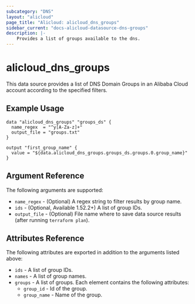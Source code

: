 ```yaml
---
subcategory: "DNS"
layout: "alicloud"
page_title: "Alicloud: alicloud_dns_groups"
sidebar_current: "docs-alicloud-datasource-dns-groups"
description: |-
    Provides a list of groups available to the dns.
---
```


# alicloud\_dns\_groups

This data source provides a list of DNS Domain Groups in an Alibaba Cloud account according to the specified filters.

## Example Usage

```
data "alicloud_dns_groups" "groups_ds" {
  name_regex  = "^y[A-Za-z]+"
  output_file = "groups.txt"
}

output "first_group_name" {
  value = "${data.alicloud_dns_groups.groups_ds.groups.0.group_name}"
}
```

## Argument Reference

The following arguments are supported:

* `name_regex` - (Optional) A regex string to filter results by group name. 
* `ids` - (Optional, Available 1.52.2+) A list of group IDs.
* `output_file` - (Optional) File name where to save data source results (after running `terraform plan`).

## Attributes Reference

The following attributes are exported in addition to the arguments listed above:

* `ids` - A list of group IDs. 
* `names` - A list of group names.
* `groups` - A list of groups. Each element contains the following attributes:
  * `group_id` - Id of the group.
  * `group_name` - Name of the group.
